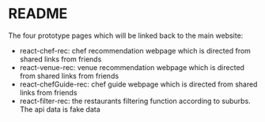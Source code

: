 # README

The four prototype pages which will be linked back to the main website: 

  - react-chef-rec: chef recommendation webpage which is directed from shared links from friends
  - react-venue-rec: venue recommendation webpage which is directed from shared links from friends
  - react-chefGuide-rec: chef guide webpage which is directed from shared links from friends
  - react-filter-rec: the restaurants filtering function according to suburbs. The api data is fake data





